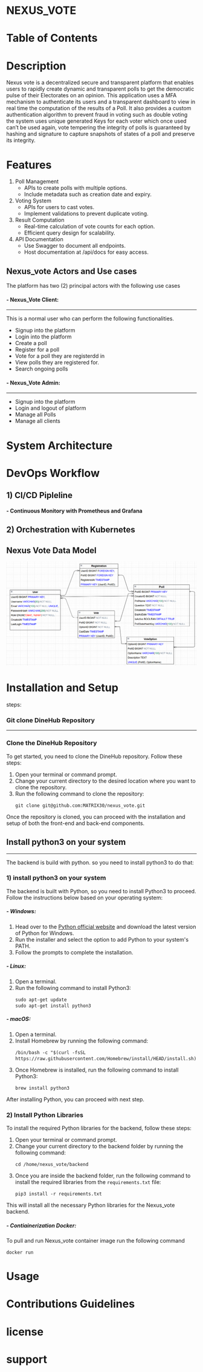 # NEXUS_VOTE


# Table of Contents

# Description
Nexus vote is a decentralized secure and transparent platform that enables users to rapidly create dynamic and transparent polls to get the democratic pulse of their Electorates on an opinion. This application uses a MFA mechanism to authenticate its users and a transparent dashboard to view in real time the computation of the results of a Poll. It also provides a custom authentication algorithm to prevent fraud in voting such as double voting the system uses unique generated Keys for each voter which once used can’t be used again, vote tempering the integrity of polls is guaranteed by hashing and signature to capture snapshots of states of a poll and preserve its integrity. 

# Features
1. Poll Management
    - APIs to create polls with multiple options.
	- Include metadata such as creation date and expiry.
2. Voting System
	- APIs for users to cast votes.
    - Implement validations to prevent duplicate voting.
3. Result Computation
    - Real-time calculation of vote counts for each option.
    - Efficient query design for scalability.
4. API Documentation
    - Use Swagger to document all endpoints.
    - Host documentation at /api/docs for easy access.
##	Nexus_vote Actors and Use cases
The platform has two (2) principal actors with the following use cases

#### - Nexus_Vote Client:
---
This is a normal user who can perform the following functionalities.
- Signup into the platform
- Login into the platform
- Create a poll
- Register for a poll
- Vote for a poll they are registerdd in
- View polls they are registered for.
- Search ongoing polls


#### - Nexus_Vote Admin:
---
- Signup into the platform
- Login and logout of platform
- Manage all Polls
- Manage all clients


# System Architecture

# DevOps Workflow
## 1) CI/CD Pipleline

#### - Continuous Monitory with Prometheus and Grafana


## 2) Orchestration with Kubernetes



## Nexus Vote Data Model

![Nexus Vote Data Model](./imgs/Nexus_vote%20DataModel.png)

# Installation and Setup
steps:
### Git clone DineHub Repository
---
### Clone the DineHub Repository
To get started, you need to clone the DineHub repository. Follow these steps:

1. Open your terminal or command prompt.
2. Change your current directory to the desired location where you want to clone the repository.
3. Run the following command to clone the repository:
    ```
    git clone git@github.com:MATRIX30/nexus_vote.git
    ```

Once the repository is cloned, you can proceed with the installation and setup of both the front-end and back-end components.

## Install python3 on your system
---

The backend is build with python. so you need to install python3 to do that:
### 1) install python3 on your system
The backend is built with Python, so you need to install Python3 to proceed. Follow the instructions below based on your operating system:

##### - Windows:
1. Head over to the [Python official website](https://www.python.org/downloads/windows/) and download the latest version of Python for Windows.
2. Run the installer and select the option to add Python to your system's PATH.
3. Follow the prompts to complete the installation.

##### - Linux:
1. Open a terminal.
2. Run the following command to install Python3:
    ```
    sudo apt-get update
    sudo apt-get install python3
    ```

##### - macOS:
1. Open a terminal.
2. Install Homebrew by running the following command:
    ```
    /bin/bash -c "$(curl -fsSL https://raw.githubusercontent.com/Homebrew/install/HEAD/install.sh)"
    ```
3. Once Homebrew is installed, run the following command to install Python3:
    ```
    brew install python3
    ```

After installing Python, you can proceed with next step.


### 2) Install Python Libraries
To install the required Python libraries for the backend, follow these steps:

1. Open your terminal or command prompt.
2. Change your current directory to the backend folder by running the following command:
    ```
    cd /home/nexus_vote/backend
    ```
3. Once you are inside the backend folder, run the following command to install the required libraries from the `requirements.txt` file:
    ```
    pip3 install -r requirements.txt
    ```

This will install all the necessary Python libraries for the Nexus_vote backend.

##### - Contiainerization Docker:
To pull and run Nexus_vote container image run the following command 
```
docker run 
```


# Usage

# Contributions Guidelines

# license 

# support

